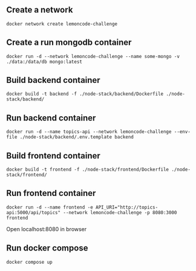 ## Create a network
```
docker network create lemoncode-challenge
```
## Create a run mongodb container
```
docker run -d --network lemoncode-challenge --name some-mongo -v ./data:/data/db mongo:latest
```
## Build backend container
```
docker build -t backend -f ./node-stack/backend/Dockerfile ./node-stack/backend/
```
## Run backend container
```
docker run -d --name topics-api --network lemoncode-challenge --env-file ./node-stack/backend/.env.template backend
```
## Build frontend container
```
docker build -t frontend -f ./node-stack/frontend/Dockerfile ./node-stack/frontend/
```
## Run frontend container
```
docker run -d --name frontend -e API_URI="http://topics-api:5000/api/topics" --network lemoncode-challenge -p 8080:3000 frontend
```
Open localhost:8080 in browser
## Run docker compose
```
docker compose up
```